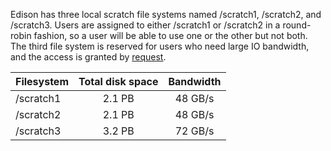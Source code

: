 Edison has three local scratch file systems named /scratch1,
/scratch2, and /scratch3. Users are assigned to either /scratch1 or
/scratch2 in a round-robin fashion, so a user will be able to use one
or the other but not both. The third file system is reserved for users
who need large IO bandwidth, and the access is granted
by
[request](http://www.nersc.gov/users/computational-systems/edison/file-storage-and-i-o/edison-scratch3-directory-request-form/).

| Filesystem | Total disk space | Bandwidth |
|------------|:----------------:|:---------:|
| /scratch1  | 2.1 PB           | 48 GB/s   |
| /scratch2  | 2.1 PB           | 48 GB/s   |
| /scratch3  | 3.2 PB           | 72 GB/s   |
